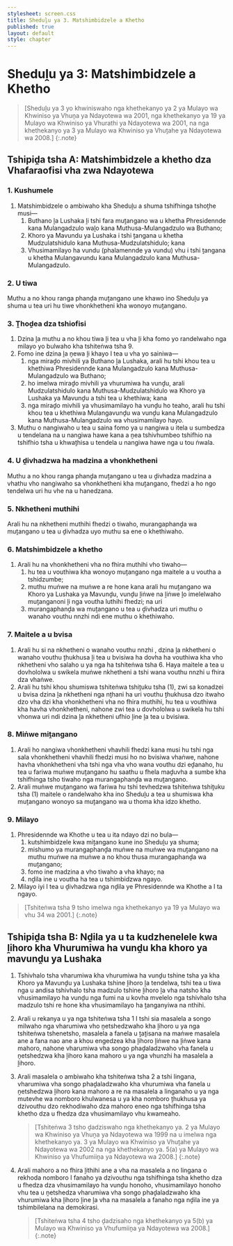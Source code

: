 ```yaml
---
stylesheet: screen.css
title: Sheduḽu ya 3. Matshimbidzele a Khetho
published: true
layout: default
style: chapter
---
```


# Sheduḽu ya 3: Matshimbidzele a Khetho

> [Sheduḽu ya 3 yo khwiniswaho nga khethekanyo ya 2 ya Mulayo wa Khwiniso ya Vhuṋa ya Ndayotewa wa 2001, nga khethekanyo ya 19 ya Mulayo wa Khwiniso ya Vhurathi ya Ndayotewa wa 2001, na nga khethekanyo ya 3 ya Mulayo wa Khwiniso ya Vhuṱahe ya Ndayotewa wa 2008.]
{:.note}

## Tshipiḓa tsha A: Matshimbidzele a khetho dza Vhafaraofisi vha zwa Ndayotewa

### 1. Kushumele

1.	Matshimbidzele o ambiwaho kha Sheduḽu a shuma tshifhinga tshoṱhe musi—
	1.	Buthano ḽa Lushaka ḽi tshi fara muṱangano wa u khetha Phresidennde kana Mulangadzulo waḽo kana Muthusa-Mulangadzulo wa Buthano;
	1.	Khoro ya Mavundu ya Lushaka i tshi ṱangana u khetha Mudzulatshidulo kana Muthusa-Mudzulatshidulo; kana
	1.	Vhusimamilayo ha vundu (phalamennde ya vundu) vhu i tshi ṱangana u khetha Mulangavundu kana Mulangadzulo kana Muthusa-Mulangadzulo.

### 2. U tiwa

Muthu a no khou ranga phanḓa muṱangano une khawo ino Sheduḽu ya shuma u tea uri hu tiwe vhonkhetheni kha wonoyo muṱangano.

### 3. Ṱhoḓea dza tshiofisi

1.	Dzina ḽa muthu a no khou tiwa ḽi tea u vha ḽi kha fomo yo randelwaho nga milayo yo bulwaho kha tshiteṅwa tsha 9.
2.	Fomo ine dzina ḽa ṋewa ḽi khayo I tea u vha yo sainiwa—
	1.	nga miraḓo mivhili ya Buthano ḽa Lushaka, arali hu tshi khou tea u khethiwa Phresidennde kana Mulangadzulo kana Muthusa-Mulangadzulo wa Buthano;
	1.	ho imelwa miraḓo mivhili ya vhurumiwa ha vunḓu, arali Mudzulatshidulo kana Muthusa-Mudzulatshidulo wa Khoro ya Lushaka ya Mavunḓu a tshi tea u khethiwa; kana
	1.	nga miraḓo mivhili ya vhusimamilayo ha vunḓu ho teaho, arali hu tshi khou tea u khethiwa Mulangavunḓu wa vunḓu kana Mulangadzulo kana Muthusa-Mulangadzulo wa vhusimamilayo hayo.
3.	Muthu o nangiwaho u tea u saina fomo ya u nangiwa u itela u sumbedza u tendelana na u nangiwa hawe kana a ṋea tshivhumbeo tshifhio na tshifhio tsha u khwaṱhisa u tendela u nangiwa hawe nga u tou ṅwala.

### 4. U ḓivhadzwa ha madzina a vhonkhetheni

Muthu a no khou ranga phanḓa muṱangano u tea u ḓivhadza madzina a vhathu vho nangiwaho sa vhonkhetheni kha muṱangano, fhedzi a ho ngo tendelwa uri hu vhe na u hanedzana.

### 5. Nkhetheni muthihi

Arali hu na nkhetheni muthihi fhedzi o tiwaho, murangaphanḓa wa muṱangano u tea u ḓivhadza uyo muthu sa ene o khethiwaho.

### 6. Matshimbidzele a khetho

1.	Arali hu na vhonkhetheni vha no fhira muthihi vho tiwaho—
	1.	hu tea u vouthiwa kha wonoyo muṱangano nga maitele a u voutha a tshidzumbe;
	1.	muthu muṅwe na muṅwe a re hone kana arali hu muṱangano wa Khoro ya Lushaka ya Mavunḓu, vunḓu ḽiṅwe na ḽiṅwe ḽo imelelwaho muṱanganoni ḽi nga voutha luthihi fhedzi; na uri
	1.	murangaphanḓa wa muṱangano u tea u ḓivhadza uri muthu o wanaho vouthu nnzhi ndi ene muthu o khethiwaho.

### 7. Maitele a u bvisa

1.	Arali hu si na nkhetheni o wanaho vouthu nnzhi , dzina ḽa nkhetheni o wanaho vouthu ṱhukhusa ḽi tea u bvisiwa ha dovha ha vouthiwa kha vho nkhetheni vho salaho u ya nga ha tshiteṅwa tsha 6. Haya maitele a tea u dovhololwa u swikela muṅwe nkhetheni a tshi wana vouthu nnzhi u fhira dza vhaṅwe.
2.	Arali hu tshi khou shumiswa tshiteṅwa tshiṱuku tsha (1), zwi sa konadzei u bvisa dzina ḽa nkhetheni nga nṱhani ha uri vouthu ṱhukhusa dzo itwaho dzo vha dzi kha vhonkhetheni vha no fhira muthihi, hu tea u vouthiwa kha havha vhonkhetheni, nahone zwi tea u dovhololwa u swikela hu tshi vhonwa uri ndi dzina ḽa nkhetheni ufhio ḽine ḽa tea u bvisiwa.

### 8. Miṅwe miṱangano

1.	Arali ho nangiwa vhonkhetheni vhavhili fhedzi kana musi hu tshi nga sala vhonkhetheni vhavhili fhedzi musi ho no bvisiwa vhaṅwe, nahone havha vhonkhetheni vha tshi nga vha vho wana vouthu dzi eḓanaho, hu tea u fariwa muṅwe muṱangano hu saathu u fhela maḓuvha a sumbe kha tshifhinga tsho tiwaho nga murangaphanḓa wa muṱangano.
2.	Arali muṅwe muṱangano wa fariwa hu tshi tevhedzwa tshiteṅwa tshiṱuku tsha (1) maitele o randelwaho kha ino Sheduḽu a tea u shumiswa kha muṱangano wonoyo sa muṱangano wa u thoma kha idzo khetho.

### 9. Milayo

1.	Phresidennde wa Khothe u tea u ita ndayo dzi no bula—
	1.	kutshimbidzele kwa miṱangano kune ino Sheduḽu ya shuma;
	1.	mishumo ya murangaphanḓa muṅwe na muṅwe wa muṱangano na muthu muṅwe na muṅwe a no khou thusa murangaphanḓa wa muṱangano;
	1.	fomo ine madzina a vho tiwaho a vha khayo; na
	1.	nḓila ine u voutha ha tea u tshimbidzwa ngayo.
2.	Milayo iyi I tea u ḓivhadzwa nga nḓila ye Phresidennde wa Khothe a I ta ngayo.

> [Tshiteṅwa tsha 9 tsho imelwa nga khethekanyo ya 19 ya Mulayo wa vhu 34 wa 2001.]
{:.note}

## Tshipiḓa tsha B: Nḓila ya u ta kudzhenelele kwa ḽihoro kha Vhurumiwa ha vunḓu kha khoro ya mavunḓu ya Lushaka

1.	Tshivhalo tsha vharumiwa kha vhurumiwa ha vunḓu tshine tsha ya kha Khoro ya Mavunḓu ya Lushaka tshine ḽihoro ḽa tendelwa, tshi tea u tiwa nga u andisa tshivhalo tsha madzulo tshine ḽihoro ḽa vha natsho kha vhusimamilayo ha vunḓu nga fumi na u kovha mvelelo nga tshivhalo tsha madzulo tshi re hone kha vhusimamilayo ha ṱanganyiwa na nthihi.
2.	Arali u rekanya u ya nga tshiteṅwa tsha 1 I tshi sia masalela a songo milwaho nga vharumiwa vho ṋetshedzwaho kha ḽihoro u ya nga tshiteṅwa tshenetsho, masalela a fanela u ṱaṱisana na maṅwe masalela ane a fana nao ane a khou engedzea kha ḽihoro ḽiṅwe na ḽiṅwe kana mahoro, nahone vharumiwa vha songo phaḓaladzwaho vha fanela u ṋetshedzwa kha ḽihoro kana mahoro u ya nga vhunzhi ha masalela a ḽihoro.
3.	Arali masalela o ambiwaho kha tshiteṅwa tsha 2 a tshi lingana, vharumiwa vha songo phaḓaladzwaho kha vhurumiwa vha fanela u    ṋetshedzwa ḽihoro kana mahoro a re na masalela a linganaho u ya nga mutevhe wa nomboro khulwanesa u ya kha nomboro ṱhukhusa ya dzivouthu dzo rekhodiwaho dza mahoro eneo nga tshifhinga tsha khetho dza u fhedza dza vhusimamilayo vhu kwameaho.

	> [Tshiteṅwa 3 tsho ḓadziswaho nga khethekanyo ya. 2 ya Mulayo wa Khwiniso ya Vhuṋa ya Ndayotewa wa 1999 na u imelwa nga khethekanyo ya. 3 ya Mulayo wa Khwiniso ya Vhuṱahe ya Ndayotewa wa 2002 na nga khethekanyo ya. 5(a) ya Mulayo wa Khwiniso ya Vhufumiiṋa ya Ndayotewa wa 2008.]
	{:.note}

4.	Arali mahoro a no fhira ḽithihi ane a vha na masalela a no lingana o rekhoda nomboro I fanaho ya dzivouthu nga tshifhinga tsha khetho dza u fhedza dza vhusimamilayo ha vunḓu honoho, vhusimamilayo honoho vhu tea u ṋetshedza vharumiwa vha songo phaḓaladzwaho kha vhurumiwa kha ḽihoro ḽine ḽa vha na masalela a fanaho nga nḓila ine ya tshimbilelana na demokirasi.

	> [Tshiteṅwa tsha 4 tsho ḓadzisaho nga khethekanyo ya 5(b) ya Mulayo wa Khwiniso ya Vhufumiiṋa ya Ndayotewa wa 2008.]
	{:.note}
